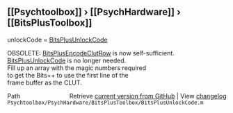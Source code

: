 ## [[Psychtoolbox]] &#8250; [[PsychHardware]] &#8250; [[BitsPlusToolbox]]

unlockCode = [BitsPlusUnlockCode](BitsPlusUnlockCode)  
  
OBSOLETE: [BitsPlusEncodeClutRow](BitsPlusEncodeClutRow) is now self-sufficient. [BitsPlusUnlockCode](BitsPlusUnlockCode) is no longer needed.  
Fill up an array with the magic numbers required  
to get the Bits++ to use the first line of the  
frame buffer as the CLUT.  




<div class="code_header" style="text-align:right;">
  <span style="float:left;">Path&nbsp;&nbsp;</span> <span class="counter">Retrieve <a href=
  "https://raw.github.com/Psychtoolbox-3/Psychtoolbox-3/beta/Psychtoolbox/PsychHardware/BitsPlusToolbox/BitsPlusUnlockCode.m">current version from GitHub</a> | View <a href=
  "https://github.com/Psychtoolbox-3/Psychtoolbox-3/commits/beta/Psychtoolbox/PsychHardware/BitsPlusToolbox/BitsPlusUnlockCode.m">changelog</a></span>
</div>
<div class="code">
  <code>Psychtoolbox/PsychHardware/BitsPlusToolbox/BitsPlusUnlockCode.m</code>
</div>

